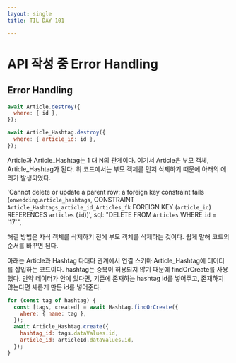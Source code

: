 ```yaml
---
layout: single
title: TIL DAY 101

---
```




# API 작성 중 Error Handling

## Error Handling

```jsx
await Article.destroy({
  where: { id },
});

await Article_Hashtag.destroy({
  where: { article_id: id },
});
```

Article과 Article_Hashtag는 1 대 N의 관계이다. 여기서 Article은 부모 객체, Article_Hashtag가 된다. 위 코드에서는 부모 객체를 먼저 삭제하기 때문에 아래의 에러가 발생되었다.

'Cannot delete or update a parent row: a foreign key constraint fails (`onwedding`.`article_hashtags`, CONSTRAINT `Article_Hashtags_article_id_Articles_fk` FOREIGN KEY (`article_id`) REFERENCES `articles` (`id`))',
sql: "DELETE FROM `Articles` WHERE `id` = '17'",

해결 방법은 자식 객체를 삭제하기 전에 부모 객체를 삭제하는 것이다. 쉽게 말해 코드의 순서를 바꾸면 된다. 

아래는 Article과 Hashtag 다대다 관계에서 연결 스키마 Article_Hashtag에 데이터를 삽입하는 코드이다. hashtag는 중복이 허용되지 않기 때문에 findOrCreate를 사용했다. 만약 데이터가 안에 있다면, 기존에 존재하는 hashtag id를 넣어주고, 존재하지 않는다면 새롭게 만든 id를 넣어준다.

```jsx
for (const tag of hashtag) {
  const [tags, created] = await Hashtag.findOrCreate({
    where: { name: tag },
  });
  await Article_Hashtag.create({
    hashtag_id: tags.dataValues.id,
    article_id: articleId.dataValues.id,
  });
}
```
